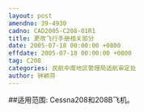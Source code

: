 ```yaml
---
layout: post
amendno: 39-4930
cadno: CAD2005-C208-01R1
title: 更改飞行手册相关部分
date: 2005-07-18 00:00:00 +0800
effdate: 2005-07-18 00:00:00 +0800
tag: C208
categories: 民航中南地区管理局适航审定处
author: 钟颖芬
---
```


##适用范围:
Cessna208和208B飞机。

